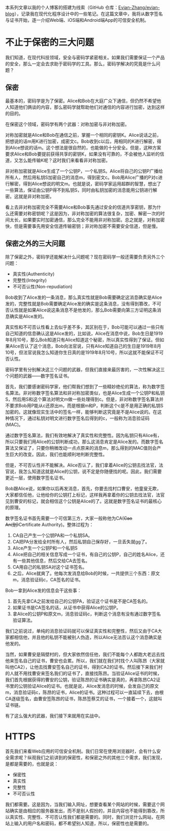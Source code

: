 本系列文章以我的个人博客的搭建为线索（GitHub 仓库：[Evian-Zhang/evian-blog](https://github.com/Evian-Zhang/evian-blog)），记录我在现代化程序设计中的一些笔记。在这篇文章中，我将从数字签名与证书开始，逐一介绍Web端、iOS端和Android端App的可信安全机制。

# 不止于保密的三大问题

我们知道，在现代科技领域，安全与密码学紧密相关。如果我们需要保证一个产品的安全，那么一定会去求助于密码学的工具。那么，密码学解决的究竟是什么问题？

## 保密

最基本的，密码学是为了保密。Alice和Bob在大庭广众下通信，但仍然不希望他人知道他们俩谈的内容，那么密码学就帮助他们对通信的内容进行加密，达到这样的目的。

在保密这个领域，密码学有两个武器：对称加密与非对称加密。

对称加密就是Alice和Bob在通信之前，掌握一个相同的密钥K。Alice说话之前，把想说的话m用K进行加密，成密文c。Bob收到c以后，用相同的K进行解密，得到Alice想说的话m。这个想法是很自然的，也能做的十分安全。但是，这种方案要求Alice和Bob要提前获得共享的密钥K，如果没有可靠的，不会被他人监听的信道，又怎么能传输K呢？这时我们来看看非对称加密。

非对称加密就是Alice生成了一个公钥P，一个私钥S。Alice将自己的公钥P广播给所有人，然后用私钥S加密自己的消息m，得到密文c。Bob用Alice广播的P对c进行解密，得到Alice想说的明文m。也就是说，密码学家运用超群的智慧，想出了一些算法，保证由公钥P得不到私钥S，同时由私钥加密的消息能用公钥进行解密。这就是非对称加密。

看上去非对称加密完全不需要Alice和Bob事先通过安全的信道共享密钥，那为什么还需要对称密钥呢？这是因为，非对称加密的算法很复杂，加密、解密一次的时间太长，如果要实时加密通信，那么完全不能用非对称加密。总之就是，对称加密快，但是需要事先用安全信道传输密钥；非对称加密不需要安全信道，但是慢。

## 保密之外的三大问题

除了保密之外，密码学还能解决什么问题呢？现在密码学一般还需要负责另外三个问题：

* 真实性(Authenticity)
* 完整性(Integrity)
* 不可否认性(Non-repudiation)

Bob收到了Alice发的一条消息，那么真实性就是Bob需要确定这消息确实是Alice发的，完整性就是Bob需要确定Alice发的确实是这条消息，没有得到篡改，不可否认性就是如果Alice说这条消息不是他发的，那么Bob需要向第三方证明这条消息确实是Alice发的。

真实性和不可否认性看上去似乎差不多，其区别在于，Bob可能可以通过一些只有自己知道的信息确认这是Alice发的，比如说，Alice在消息中说，Bob生日是1919年8月10号，那么Bob知道只有Alice知道这个秘密，所以真实性得到了保证。但如果Alice否认了这个消息，Bob向法官说，只有Alice知道自己的生日是1919年8月10号，但法官说我怎么知道你生日真的是1919年8月10号，所以这就不能保证不可否认性。

密码学里有分别解决这三个问题的武器，但我们直接来最厉害的，一次性解决这三个问题的武器——数字签名证书。

首先，我们要感谢密码学家，他们帮我们想到了一些精妙绝伦的算法，称为数字签名算法。非对称数字签名算法和非对称加密类似，也是Alice生成一个公钥P和私钥S，然后用S和这个算法对明文m做一些处理得到c。但是，非对称数字签名算法并不要求Bob用P能从c还原出m，而是根据m和P，判断这个c是不是用正确的私钥S加密的。这就像现实生活中的签名一样，能够判断这究竟是不是Alice说的。在这种情况下，通过私钥对明文进行数字签名后得到的c，一般称为消息验证码(MAC)。

通过数字签名算法，我们有效地解决了真实性和完整性。因为私钥只有Alice有，所以只要我们用Alice的公钥判断成功，那么这消息肯定是Alice发的。而数字签名算法又保证了，只要你稍微改动一点点原来的消息m，那么得到的MAC值则会产生巨大的改变。因此，我们也能顺利地判断完整性。

但是，不可否认性并不能解决。Alice否认了，我们拿着Alice的公钥去找法官，法官说，我怎么知道这就是Alice的公钥，说不定是你随便找的呢。因此，我们需要更近一层，使用数字签名证书。

Bob跟Alice说，如果你以后再发消息，首先，你要去找村口曹安，他童叟无欺，大家都信任他，让他给你的公钥打上标记，这样我再拿着你的公钥去找法官，法官见到曹安的标记，就会相信这个公钥是Alice的了。这就是数字签名证书的最核心的原理。

数字签名证书首先需要一个可信第三方，大家一般称他为CA(~~Cao An(划)~~Certificate Authority)。整体过程为：

1. CA自己产生一个公钥PA和一个私钥SA。
2. CA把PA分发给全村所有人，然后私钥自己保存好，一旦丢失就gg了。
3. Alice产生一个公钥P和一个私钥S
4. Alice把自己的相关信息写成一个证书，有自己的公钥P，自己的姓名Alice，还有一些其他信息，然后交给CA去签名。
5. CA用自己的私钥SA对这个证书签名。
6. 之后，Alice就爽了。他每次发消息给Bob的时候，一共提供三个东西：原文m，消息验证码c，CA签名的证书。

Bob一拿到Alice发的信息会干这些事：

1. 首先先拿CA之前发给自己的公钥PA，验证这个证书是不是CA签名的。
2. 如果证书是CA签名的话，从证书中获得Alice的公钥P。
3. 拿Alice的公钥P和原文m，消息验证码c，判断这个消息有没有通过数字签名验证算法。

我们之前说过，单纯的消息验证码就可以保证真实性和完整性，然后又由于CA大家都相信他，并且他的私钥不能被别人伪造，所以Alice无法否认这个消息确实是他发的。

当然，如果曹安是隔壁村的，但大家依然信任他，我们不能每个人都跑大老远去找他来签名自己的证书，曹安也会累。所以，我们就在我们村找个人叫陈昂（大家就叫他CA2），让他去找曹安签名自己的证书，得到CA2的证书。然后接下来我们村的人就不用找曹安来签名我们的证书了，直接找陈昂。当验证Alice证书的时候，我们首先根据获得的曹安的公钥，验证陈昂的证书确实是真的，再拿陈昂CA2证书里的公钥验证Alice的证书。也就是说，Alice发消息的时候，会发自己的原文m，消息验证码c，陈昂的证书，Alice的证书。这种过程可以一直延续下去，由根CA逐级签名，由曹安签陈昂的证书，陈昂签蔡艾的证书，一个接着一个，这就叫证书链。

有了这么强大的武器，我们接下来就用在实战中。

# HTTPS

首先我们来看Web应用的可信安全机制。我们日常在使用浏览器时，会有什么安全需求呢？纵观我们之前讲到的保密性，和保密之外的其他三个需求，我们发现，是都是需要的，也就是说：

* 保密性
* 真实性
* 完整性
* 不可否认性

我们都需要。这是因为，当我们输入网址，想要查看某个网站的时候，需要这个网站确实是由相应的服务器发出，而不是别人假扮的，并且内容也不能得到篡改，所以真实性、完整性、不可否认性我们都是需要的。同时，我们浏览什么网站，在网站上输入的用户名和密码，都不希望别人知道，所以，保密性也是需要的。

